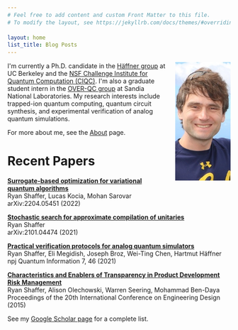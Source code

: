 ```yaml
---
# Feel free to add content and custom Front Matter to this file.
# To modify the layout, see https://jekyllrb.com/docs/themes/#overriding-theme-defaults

layout: home
list_title: Blog Posts
---
```

<img src="/images/portrait.jpg" style="float: right; padding: 0px 0px 20px 20px" width="125" alt="Photo of Ryan Shaffer" />

I'm currently a Ph.D. candidate in the [Häffner group](https://ions.berkeley.edu)
at UC Berkeley and the
[NSF Challenge Institute for Quantum Computation (CIQC)](https://ciqc.berkeley.edu).
I'm also a graduate student intern in the [OVER-QC group](https://overqc.sandia.gov/)
at Sandia National Laboratories.
My research interests include trapped-ion quantum computing, quantum circuit synthesis,
and experimental verification of analog quantum simulations.

For more about me, see the [About](./about.md) page.

# Recent Papers

[**Surrogate-based optimization for variational quantum algorithms**](https://arxiv.org/abs/2204.05451)  
Ryan Shaffer, Lucas Kocia, Mohan Sarovar  
arXiv:2204.05451 (2022)

[**Stochastic search for approximate compilation of unitaries**](https://arxiv.org/abs/2101.04474)  
Ryan Shaffer  
arXiv:2101.04474 (2021)

[**Practical verification protocols for analog quantum simulators**](https://doi.org/10.1038/s41534-021-00380-8)  
Ryan Shaffer, Eli Megidish, Joseph Broz, Wei-Ting Chen, Hartmut Häffner  
npj Quantum Information 7, 46 (2021)

[**Characteristics and Enablers of Transparency in Product Development Risk Management**](/papers/ICED15_244.pdf)  
Ryan Shaffer, Alison Olechowski, Warren Seering, Mohammad Ben-Daya  
Proceedings of the 20th International Conference on Engineering Design (2015)

See my [Google Scholar page](https://scholar.google.com/citations?user=SRrFQ-gAAAAJ) for a complete list.
